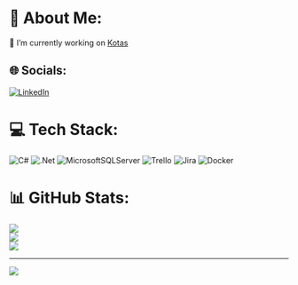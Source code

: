 # 💫 About Me:
🚩 I’m currently working on [Kotas](https://kotas.com.br/)


## 🌐 Socials:
[![LinkedIn](https://img.shields.io/badge/LinkedIn-%230077B5.svg?logo=linkedin&logoColor=white)](https://linkedin.com/in/https://www.linkedin.com/in/sauloalmeidadev/) 

# 💻 Tech Stack:
![C#](https://img.shields.io/badge/c%23-%23239120.svg?style=for-the-badge&logo=c-sharp&logoColor=white) ![.Net](https://img.shields.io/badge/.NET-5C2D91?style=for-the-badge&logo=.net&logoColor=white) ![MicrosoftSQLServer](https://img.shields.io/badge/Microsoft%20SQL%20Sever-CC2927?style=for-the-badge&logo=microsoft%20sql%20server&logoColor=white) ![Trello](https://img.shields.io/badge/Trello-%23026AA7.svg?style=for-the-badge&logo=Trello&logoColor=white) ![Jira](https://img.shields.io/badge/jira-%230A0FFF.svg?style=for-the-badge&logo=jira&logoColor=white) ![Docker](https://img.shields.io/badge/docker-%230db7ed.svg?style=for-the-badge&logo=docker&logoColor=white)
# 📊 GitHub Stats:
![](https://github-readme-stats.vercel.app/api?username=sauloalmeida&theme=vue-dark&hide_border=true&include_all_commits=true&count_private=true)<br/>
![](https://github-readme-streak-stats.herokuapp.com/?user=sauloalmeida&theme=vue-dark&hide_border=true)<br/>
![](https://github-readme-stats.vercel.app/api/top-langs/?username=sauloalmeida&theme=vue-dark&hide_border=true&include_all_commits=true&count_private=true&layout=compact)

---
[![](https://visitcount.itsvg.in/api?id=sauloalmeida&icon=0&color=0)](https://visitcount.itsvg.in)

<!-- Proudly created with GPRM ( https://gprm.itsvg.in ) -->
